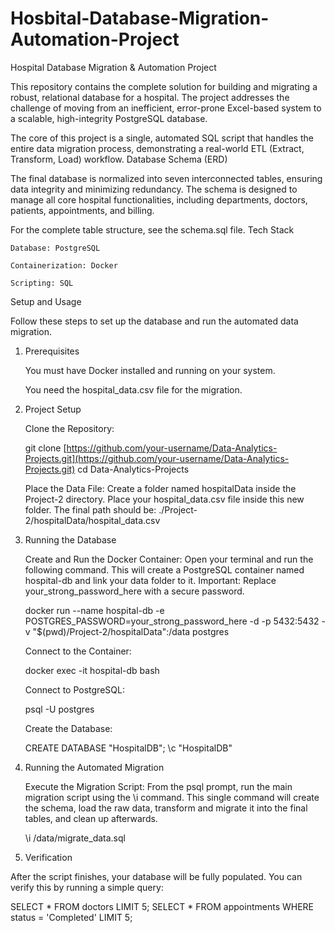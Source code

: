 # Hosbital-Database-Migration-Automation-Project

Hospital Database Migration & Automation Project

This repository contains the complete solution for building and migrating a robust, relational database for a hospital. The project addresses the challenge of moving from an inefficient, error-prone Excel-based system to a scalable, high-integrity PostgreSQL database.

The core of this project is a single, automated SQL script that handles the entire data migration process, demonstrating a real-world ETL (Extract, Transform, Load) workflow.
Database Schema (ERD)

The final database is normalized into seven interconnected tables, ensuring data integrity and minimizing redundancy. The schema is designed to manage all core hospital functionalities, including departments, doctors, patients, appointments, and billing.

For the complete table structure, see the schema.sql file.
Tech Stack

    Database: PostgreSQL

    Containerization: Docker

    Scripting: SQL

Setup and Usage

Follow these steps to set up the database and run the automated data migration.
1. Prerequisites

    You must have Docker installed and running on your system.

    You need the hospital_data.csv file for the migration.

2. Project Setup

    Clone the Repository:

    git clone [https://github.com/your-username/Data-Analytics-Projects.git](https://github.com/your-username/Data-Analytics-Projects.git)
    cd Data-Analytics-Projects

    Place the Data File:
    Create a folder named hospitalData inside the Project-2 directory. Place your hospital_data.csv file inside this new folder. The final path should be:
    ./Project-2/hospitalData/hospital_data.csv

3. Running the Database

    Create and Run the Docker Container:
    Open your terminal and run the following command. This will create a PostgreSQL container named hospital-db and link your data folder to it.
    Important: Replace your_strong_password_here with a secure password.

    docker run --name hospital-db -e POSTGRES_PASSWORD=your_strong_password_here -d -p 5432:5432 -v "$(pwd)/Project-2/hospitalData":/data postgres

    Connect to the Container:

    docker exec -it hospital-db bash

    Connect to PostgreSQL:

    psql -U postgres

    Create the Database:

    CREATE DATABASE "HospitalDB";
    \c "HospitalDB"

4. Running the Automated Migration

    Execute the Migration Script:
    From the psql prompt, run the main migration script using the \i command. This single command will create the schema, load the raw data, transform and migrate it into the final tables, and clean up afterwards.

    \i /data/migrate_data.sql

5. Verification

After the script finishes, your database will be fully populated. You can verify this by running a simple query:

SELECT * FROM doctors LIMIT 5;
SELECT * FROM appointments WHERE status = 'Completed' LIMIT 5;

